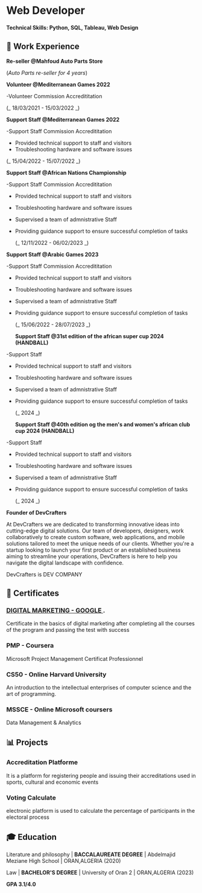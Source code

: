 # Web Developer

#### Technical Skills: Python, SQL, Tableau, Web Design 

## 💼 Work Experience

**Re-seller @Mahfoud Auto Parts Store**

(_Auto Parts re-seller for 4 years_)




**Volunteer @Mediterranean Games 2022**

-Volunteer Commission Accredititation 

(_ 18/03/2021 - 15/03/2022 _) 




**Support Staff @Mediterranean Games 2022**

-Support Staff Commission Accredititation

- Provided technical support to staff and visitors
- Troubleshooting hardware and software issues

(_ 15/04/2022 - 15/07/2022 _) 




**Support Staff @African Nations Championship**

-Support Staff Commission Accredititation

- Provided technical support to staff and visitors
- Troubleshooting hardware and software issues
- Supervised a team of admnistrative Staff
- Providing guidance support to ensure successful completion of tasks

  (_ 12/11/2022 - 06/02/2023 _)



  
**Support Staff @Arabic Games 2023**

-Support Staff Commission Accredititation

- Provided technical support to staff and visitors
- Troubleshooting hardware and software issues
- Supervised a team of admnistrative Staff
- Providing guidance support to ensure successful completion of tasks

  (_ 15/06/2022 - 28/07/2023 _)




  **Support Staff @31st edition of the african super cup 2024 (HANDBALL)**

-Support Staff 

- Provided technical support to staff and visitors
- Troubleshooting hardware and software issues
- Supervised a team of admnistrative Staff
- Providing guidance support to ensure successful completion of tasks

  (_ 2024 _)




   **Support Staff @40th edition og the men's and women's african club cup 2024 (HANDBALL)**

-Support Staff 

- Provided technical support to staff and visitors
- Troubleshooting hardware and software issues
- Supervised a team of admnistrative Staff
- Providing guidance support to ensure successful completion of tasks

  (_ 2024 _)


  
 **Founder of DevCrafters**

 
 At DevCrafters
we are dedicated to transforming innovative ideas into cutting-edge digital solutions. Our team of developers, designers, work collaboratively to create custom software, web applications, and mobile solutions tailored to meet the unique needs of our clients.
Whether you're a startup looking to launch your first product or an established business aiming to streamline your operations, DevCrafters is here to help you navigate the digital landscape with confidence.

DevCrafters is DEV COMPANY 




## 📜 Certificates

### [DIGITAL MARKETING - GOOGLE ](https://drive.google.com/file/d/1wZEoa7Y3FkTDZYdX2spCSoetMkG18NLK/view?usp=drivesdk).

Certificate in the basics of digital marketing after completing all the courses of the program and passing the test with success

### PMP - Coursera 
 Microsoft Project Management Certificat Professionnel

### CS50 - Online Harvard University 
An introduction to the intellectual enterprises of computer science and the art of programming.

### MSSCE - Online Microsoft coursers 
Data Management & Analytics

## 📊 Projects
### Accreditation Platforme 
It is a platform for registering people and issuing their accreditations used in sports, cultural and economic events


### Voting Calculate
electronic platform is used to calculate the percentage of participants in the electoral process


## 🎓 Education
 Literature and philosophy   | **BACCALAUREATE DEGREE** |  Abdelmajid Meziane High School | ORAN,ALGERIA  (2020)

 Law | **BACHELOR'S DEGREE** | University of Oran 2     |  ORAN,ALGERIA (2023)


**GPA 3.1/4.0**


